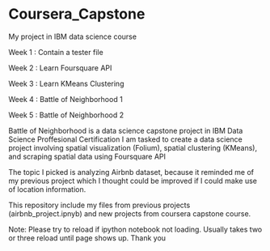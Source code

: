 # Coursera_Capstone
My project in IBM data science course

Week 1 : Contain a tester file

Week 2 : Learn Foursquare API

Week 3 : Learn KMeans Clustering

Week 4 : Battle of Neighborhood 1

Week 5 : Battle of Neighborhood 2

Battle of Neighborhood is a data science capstone project in IBM Data Science Proffesional Certification
I am tasked to create a data science project involving spatial visualization (Folium), spatial clustering (KMeans), and scraping spatial data using Foursquare API

The topic I picked is analyzing Airbnb dataset, because it reminded me of my previous project which I thought could be improved if I could make use of location information.

This repository include my files from previous projects (airbnb_project.ipnyb) and new projects from coursera capstone course.

Note: Please try to reload if ipython notebook not loading. Usually takes two or three reload until page shows up. Thank you

